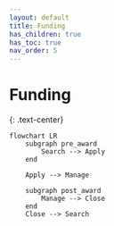 ```yaml
---
layout: default
title: Funding
has_children: true
has_toc: true
nav_order: 5
---
```


# Funding

{: .text-center}
```mermaid
flowchart LR
    subgraph pre_award
        Search --> Apply
    end
    
    Apply --> Manage
    
    subgraph post_award
        Manage --> Close
    end
    Close --> Search
```
